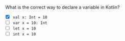 What is the correct way to declare a variable in Kotlin?
- [x] `val x: Int = 10`
- [ ] `var x = 10: Int`
- [ ] `let x = 10`
- [ ] `int x = 10`
